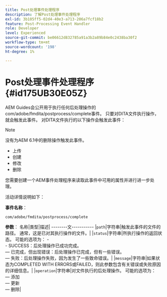 ```yaml
---
title: Post处理事件处理程序
description: 了解Post处理事件处理程序
exl-id: 3b105ff5-02d4-40e3-a713-206a7fcf18b2
feature: Post-Processing Event Handler
role: Developer
level: Experienced
source-git-commit: be06612d832785a91a3b2a89b84e0c2438ba30f2
workflow-type: tm+mt
source-wordcount: '198'
ht-degree: 1%

---
```


# Post处理事件处理程序 {#id175UB30E05Z}

AEM Guides会公开用于执行任何后处理操作的com/adobe/fmdita/postprocess/complete事件。 只要对DITA文件执行操作，就会触发此事件。 对DITA文件执行的以下操作会触发此事件：

>[!NOTE]
>
> 没有为AEM 6.1中的删除操作触发此事件。

- 上传
- 创建
- 修改
- 删除

您需要创建一个AEM事件处理程序来读取此事件中可用的属性并进行进一步处理。

活动详情说明如下：

**事件名称**：

```
com/adobe/fmdita/postprocess/complete 
```

**参数**：
名称|类型|描述|
--------文-----------
|`path`|字符串|触发此事件的文件的路径。 通常，这是已对其执行操作的文件。|
|`status`|字符串|所执行操作的返回状态。 可能的选项为： - <br>- SUCCESS：后处理操作已成功完成。 <br> — 已完成，但出现错误：后处理操作已完成，但有一些错误。 <br> — 失败：后处理操作失败，因为发生了一些致命错误。|
|`message`|字符串|如果状态为COMPLETED WITH ERRORS或FAILED，则此参数包含有关错误或失败原因的详细信息。|
|`operation`|字符串|对文件执行的后处理操作。 可能的选项为：<br> — 添加<br> — 更新<br> — 删除|
